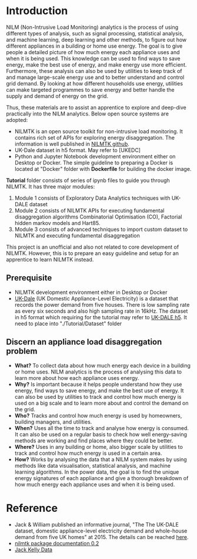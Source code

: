 # Introduction

NILM (Non-Intrusive Load Monitoring) analytics is the process of using different types of analysis, such as signal processing, statistical analysis, and machine learning, deep learning and other methods, to figure out how different appliances in a building or home use energy.  The goal is to give people a detailed picture of how much energy each appliance uses and when it is being used. This knowledge can be used to find ways to save energy, make the best use of energy, and make energy use more efficient.  Furthermore, these analysis can also be used by utilities to keep track of and manage large-scale energy use and to better understand and control grid demand. By looking at how different households use energy, utilities can make targeted programmes to save energy and better handle the supply and demand of energy on the grid.

Thus, these materials are to assist  an apprentice to explore and deep-dive practically into the NILM analytics.  Below open source systems are adopted:  
- NILMTK is an open source toolkit for non-intrusive load monitoring.  It contains rich set of APIs for exploring energy disaggregation.  The information is well published in [NILMTK github](https://github.com/nilmtk/nilmtk).   
- UK-Dale dataset in h5 format. May refer to [UKEDC]
- Python and Jupyter Notebook development environment either on Desktop or Docker.  The simple guideline to preparing a Docker is located at "Docker" folder with **Dockerfile** for building the docker image.

**Tutorial** folder consists of series of ipynb files to guide you through NILMTK.  It has three major modules:
1. Module 1 consists of Exploratory Data Analytics techniques with UK-DALE dataset
2. Module 2 consists of NILMTK APIs for executing fundamental disaggregation algorithms Combinatorial Optimisation (CO), Factorial hidden markov models and Hart85.
3. Module 3 consists of advanced techniques to import custom dataset to NILMTK and executing fundamental disaggregation

This project is an unofficial  and also not related to core development of NILMTK. However, this is to prepare an easy guideline and setup for an apprentice to learn NILMTK instead.  

## Prerequisite

- NILMTK development environment either in Desktop or Docker
- [UK-Dale](https://data.ukedc.rl.ac.uk/browse/edc/efficiency/residential/EnergyConsumption/Domestic) (UK Domestic Appliance-Level Electricity) is a dataset that records the power demand from five houses.   There is low sampling rate as every six seconds and also high sampling rate in 16kHz.  The dataset in h5 format which requiring for the tutorial may refer to [UK-DALE h5](https://data.ukedc.rl.ac.uk/browse/edc/efficiency/residential/EnergyConsumption/Domestic/UK-DALE-2017/UK-DALE-FULL-disaggregated).  It need to place into "./Tutorial/Dataset" folder

## Discern an appliance load disaggregation problem 

- **What?** To collect data about how much energy each device in a building or home uses. NILM analytics is the process of analysing this data to learn more about how each appliance uses energy.
- **Why?** Is important because it helps people understand how they use energy, find ways to save energy, and make the best use of energy. It can also be used by utilities to track and control how much energy is used on a big scale and to learn more about and control the demand on the grid.
- **Who?** Tracks and control how much energy is used by homeowners, building managers, and utilities.
- **When?** Uses all the time to track and analyse how energy is consumed. It can also be used on a regular basis to check how well energy-saving methods are working and find places where they could be better.
- **Where?** Uses in any building or home, also bigger scale by utilities to track and control how much energy is used in a certain area.
- **How?** Works by analysing the data that a NILM system makes by using methods like data visualisation, statistical analysis, and machine learning algorithms. In the power data, the goal is to find the unique energy signatures of each appliance and give a thorough breakdown of how much energy each appliance uses and when it is being used.


# Reference
- Jack & William published an informative journal, "The The UK-DALE dataset, domestic appliance-level electricity demand and whole-house demand from five UK homes" at 2015.  The details can be reached [here](https://www.nature.com/articles/sdata20157).
- [nilmtk package documentation 0.2](http://nilmtk.github.io/nilmtk/master/nilmtk.html)
- [Jack Kelly Data](https://jack-kelly.com/data/)
